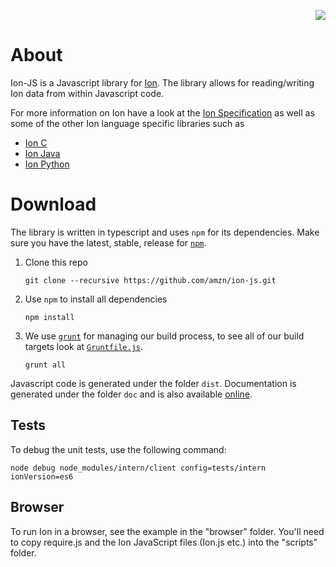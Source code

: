 <p align="right">
 <a title="" href="https://api.travis-ci.org/amzn/ion-js.svg?branch=master">
 <img src="https://api.travis-ci.org/amzn/ion-js.svg?branch=master"/>
 </a>
</p>

# About 

Ion-JS is a Javascript library for [Ion](https://amznlabs.github.io/ion-docs/). The library allows for reading/writing Ion 
data from within Javascript code. 

For more information on Ion have a look at the [Ion Specification](https://amznlabs.github.io/ion-docs/spec.html) as well as some of the other Ion language specific libraries such as 

* [Ion C](https://github.com/amznlabs/ion-c)
* [Ion Java](https://github.com/amznlabs/ion-java)
* [Ion Python](https://github.com/amznlabs/ion-python)


# Download

The library is written in typescript and uses `npm` for its dependencies. Make sure you have the latest, stable, release 
for [`npm`](https://nodejs.org/en/).

1. Clone this repo 
    ```
    git clone --recursive https://github.com/amzn/ion-js.git
    ```
1. Use `npm` to install all dependencies
    ```
    npm install 
    ```
1. We use [`grunt`](https://gruntjs.com/) for managing our build process, to see all of our build targets look at [`Gruntfile.js`](Gruntfile.js). 
    ```
    grunt all
    ```
Javascript code is generated under the folder `dist`. 
Documentation is generated under the folder `doc` and is also available [online](https://amzn.github.io/ion-js/api/). 


## Tests 

To debug the unit tests, use the following command:

```
node debug node_modules/intern/client config=tests/intern ionVersion=es6
```

## Browser 

To run Ion in a browser, see the example in the "browser" folder. You'll need to copy require.js and the Ion JavaScript files (Ion.js etc.) into the "scripts" folder.
